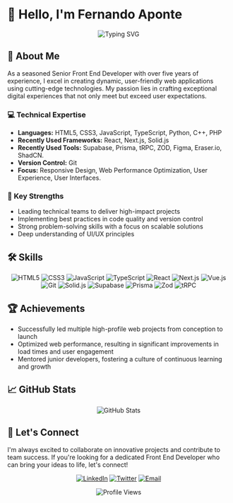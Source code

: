 # 👋 Hello, I'm Fernando Aponte

<div align="center">
  <img src="https://readme-typing-svg.herokuapp.com?font=Fira+Code&pause=1000&color=2E9FFF&center=true&vCenter=true&width=435&lines=Senior+Front+End+Developer;React+%7C+Next.js+%7C+Solid.js+Expert;5%2B+Years+of+Experience;Passionate+about+UI%2FUX" alt="Typing SVG" />
</div>

## 🚀 About Me

As a seasoned Senior Front End Developer with over five years of experience, I excel in creating dynamic, user-friendly web applications using cutting-edge technologies. My passion lies in crafting exceptional digital experiences that not only meet but exceed user expectations.

### 💻 Technical Expertise

- **Languages:** HTML5, CSS3, JavaScript, TypeScript, Python, C++, PHP
- **Recently Used Frameworks:** React, Next.js, Solid.js
- **Recently Used Tools:** Supabase, Prisma, tRPC, ZOD, Figma, Eraser.io, ShadCN.
- **Version Control:** Git
- **Focus:** Responsive Design, Web Performance Optimization, User Experience, User Interfaces.

### 🌟 Key Strengths

- Leading technical teams to deliver high-impact projects
- Implementing best practices in code quality and version control
- Strong problem-solving skills with a focus on scalable solutions
- Deep understanding of UI/UX principles

## 🛠️ Skills

<p align="center">
  <img src="https://img.shields.io/badge/HTML5-E34F26?style=for-the-badge&logo=html5&logoColor=white" alt="HTML5" />
  <img src="https://img.shields.io/badge/CSS3-1572B6?style=for-the-badge&logo=css3&logoColor=white" alt="CSS3" />
  <img src="https://img.shields.io/badge/JavaScript-F7DF1E?style=for-the-badge&logo=javascript&logoColor=black" alt="JavaScript" />
  <img src="https://img.shields.io/badge/TypeScript-007ACC?style=for-the-badge&logo=typescript&logoColor=white" alt="TypeScript" />
  <img src="https://img.shields.io/badge/React-20232A?style=for-the-badge&logo=react&logoColor=61DAFB" alt="React" />
  <img src="https://img.shields.io/badge/Next.js-000000?style=for-the-badge&logo=next.js&logoColor=white" alt="Next.js" />
  <img src="https://img.shields.io/badge/Vue.js-35495E?style=for-the-badge&logo=vue.js&logoColor=4FC08D" alt="Vue.js" />
  <img src="https://img.shields.io/badge/Git-F05032?style=for-the-badge&logo=git&logoColor=white" alt="Git" />
 <img src="https://img.shields.io/badge/Solid.js-2C4F7C?style=for-the-badge&logo=solid&logoColor=white" alt="Solid.js" />
  <img src="https://img.shields.io/badge/Supabase-3ECF8E?style=for-the-badge&logo=supabase&logoColor=white" alt="Supabase" />
  <img src="https://img.shields.io/badge/Prisma-2D3748?style=for-the-badge&logo=prisma&logoColor=white" alt="Prisma" />
  <img src="https://img.shields.io/badge/Zod-3068B7?style=for-the-badge&logo=zod&logoColor=white" alt="Zod" />
  <img src="https://img.shields.io/badge/tRPC-2596BE?style=for-the-badge&logo=trpc&logoColor=white" alt="tRPC" />
</p>

## 🏆 Achievements

- Successfully led multiple high-profile web projects from conception to launch
- Optimized web performance, resulting in significant improvements in load times and user engagement
- Mentored junior developers, fostering a culture of continuous learning and growth

## 📈 GitHub Stats

<div align="center">
  <img src="https://github-readme-stats.vercel.app/api?username=bySharkster&show_icons=true&theme=radical" alt="GitHub Stats" />
</div>

## 🤝 Let's Connect

I'm always excited to collaborate on innovative projects and contribute to team success. If you're looking for a dedicated Front End Developer who can bring your ideas to life, let's connect!

<p align="center">
  <a href="https://www.linkedin.com/in/fer-aponte"><img src="https://img.shields.io/badge/LinkedIn-0077B5?style=for-the-badge&logo=linkedin&logoColor=white" alt="LinkedIn" /></a>
  <a href="https://twitter.com/codewithfer"><img src="https://img.shields.io/badge/Twitter-1DA1F2?style=for-the-badge&logo=twitter&logoColor=white" alt="Twitter" /></a>
  <a href="mailto:contact@fernandoaponte.dev"><img src="https://img.shields.io/badge/Email-D14836?style=for-the-badge&logo=gmail&logoColor=white" alt="Email" /></a>
</p>

<div align="center">
  <img src="https://komarev.com/ghpvc/?username=bySharkster&style=flat-square&color=blue" alt="Profile Views" />
</div>






<!--- Eraser file: https://app.eraser.io/workspace/XdDiVoI9RdF0FyhAvZU0 --->
